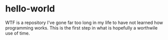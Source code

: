 # hello-world
WTF is a repository
I've gone far too long in my life to have not learned how programming works.  This is the first step in what is hopefully a worthwile use of time.
